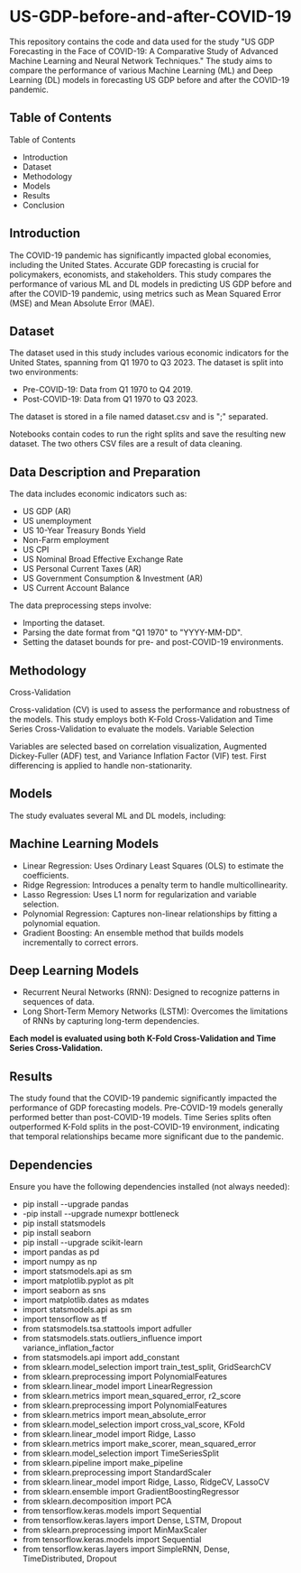 # **US-GDP-before-and-after-COVID-19**


This repository contains the code and data used for the study "US GDP Forecasting in the Face of COVID-19: A Comparative Study of Advanced Machine Learning and Neural Network Techniques." The study aims to compare the performance of various Machine Learning (ML) and Deep Learning (DL) models in forecasting US GDP before and after the COVID-19 pandemic.

## Table of Contents

Table of Contents

- Introduction
- Dataset
- Methodology
- Models
- Results
- Conclusion

## Introduction

The COVID-19 pandemic has significantly impacted global economies, including the United States. Accurate GDP forecasting is crucial for policymakers, economists, and stakeholders. This study compares the performance of various ML and DL models in predicting US GDP before and after the COVID-19 pandemic, using metrics such as Mean Squared Error (MSE) and Mean Absolute Error (MAE).

## Dataset

The dataset used in this study includes various economic indicators for the United States, spanning from Q1 1970 to Q3 2023. The dataset is split into two environments:

- Pre-COVID-19: Data from Q1 1970 to Q4 2019.
- Post-COVID-19: Data from Q1 1970 to Q3 2023.

The dataset is stored in a file named dataset.csv and is ";" separated.

Notebooks contain codes to run the right splits and save the resulting new dataset. The two others CSV files are a result of data cleaning. 

## Data Description and Preparation

The data includes economic indicators such as:

- US GDP (AR)
- US unemployment
- US 10-Year Treasury Bonds Yield
- Non-Farm employment
- US CPI
- US Nominal Broad Effective Exchange Rate
- US Personal Current Taxes (AR)
- US Government Consumption & Investment (AR)
- US Current Account Balance

The data preprocessing steps involve:

- Importing the dataset.
- Parsing the date format from "Q1 1970" to "YYYY-MM-DD".
- Setting the dataset bounds for pre- and post-COVID-19 environments.

## Methodology
Cross-Validation

Cross-validation (CV) is used to assess the performance and robustness of the models. This study employs both K-Fold Cross-Validation and Time Series Cross-Validation to evaluate the models.
Variable Selection

Variables are selected based on correlation visualization, Augmented Dickey-Fuller (ADF) test, and Variance Inflation Factor (VIF) test. First differencing is applied to handle non-stationarity.

## Models

The study evaluates several ML and DL models, including:

## Machine Learning Models

- Linear Regression: Uses Ordinary Least Squares (OLS) to estimate the coefficients.
- Ridge Regression: Introduces a penalty term to handle multicollinearity.
- Lasso Regression: Uses L1 norm for regularization and variable selection.
- Polynomial Regression: Captures non-linear relationships by fitting a polynomial equation.
- Gradient Boosting: An ensemble method that builds models incrementally to correct errors.

## Deep Learning Models

- Recurrent Neural Networks (RNN): Designed to recognize patterns in sequences of data.
- Long Short-Term Memory Networks (LSTM): Overcomes the limitations of RNNs by capturing long-term dependencies.

**Each model is evaluated using both K-Fold Cross-Validation and Time Series Cross-Validation.** 

## Results

The study found that the COVID-19 pandemic significantly impacted the performance of GDP forecasting models. Pre-COVID-19 models generally performed better than post-COVID-19 models. Time Series splits often outperformed K-Fold splits in the post-COVID-19 environment, indicating that temporal relationships became more significant due to the pandemic.

## Dependencies

Ensure you have the following dependencies installed (not always needed):
- pip install --upgrade pandas
- -pip install --upgrade numexpr bottleneck
- pip install statsmodels
- pip install seaborn
- pip install --upgrade scikit-learn
- import pandas as pd 
- import numpy as np
- import statsmodels.api as sm
- import matplotlib.pyplot as plt
- import seaborn as sns
- import matplotlib.dates as mdates
- import statsmodels.api as sm
- import tensorflow as tf
- from statsmodels.tsa.stattools import adfuller
- from statsmodels.stats.outliers_influence import variance_inflation_factor
- from statsmodels.api import add_constant
- from sklearn.model_selection import train_test_split, GridSearchCV
- from sklearn.preprocessing import PolynomialFeatures
- from sklearn.linear_model import LinearRegression
- from sklearn.metrics import mean_squared_error, r2_score
- from sklearn.preprocessing import PolynomialFeatures
- from sklearn.metrics import mean_absolute_error
- from sklearn.model_selection import cross_val_score, KFold
- from sklearn.linear_model import Ridge, Lasso
- from sklearn.metrics import make_scorer, mean_squared_error
- from sklearn.model_selection import TimeSeriesSplit
- from sklearn.pipeline import make_pipeline
- from sklearn.preprocessing import StandardScaler
- from sklearn.linear_model import Ridge, Lasso, RidgeCV, LassoCV
- from sklearn.ensemble import GradientBoostingRegressor
- from sklearn.decomposition import PCA
- from tensorflow.keras.models import Sequential
- from tensorflow.keras.layers import Dense, LSTM, Dropout
- from sklearn.preprocessing import MinMaxScaler
- from tensorflow.keras.models import Sequential
- from tensorflow.keras.layers import SimpleRNN, Dense, TimeDistributed, Dropout
